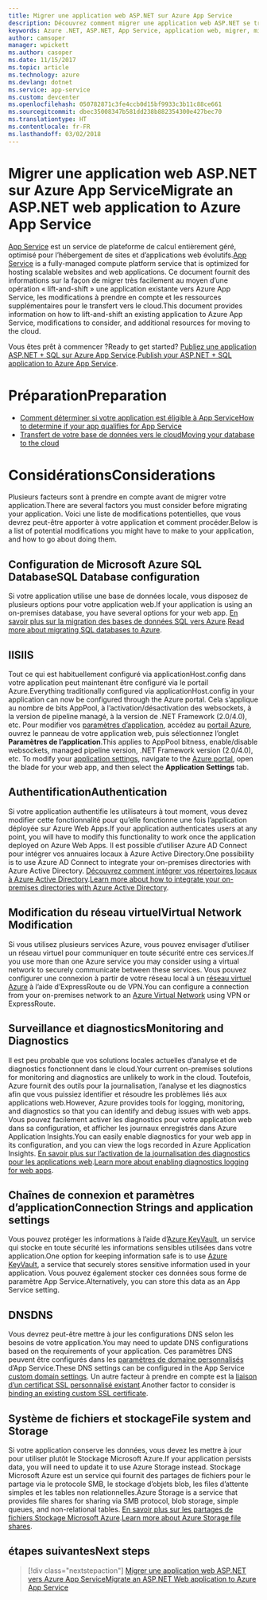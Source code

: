 ```yaml
---
title: Migrer une application web ASP.NET sur Azure App Service
description: Découvrez comment migrer une application web ASP.NET se trouvant sur site vers Azure App Service.
keywords: Azure .NET, ASP.NET, App Service, application web, migrer, migration
author: camsoper
manager: wpickett
ms.author: casoper
ms.date: 11/15/2017
ms.topic: article
ms.technology: azure
ms.devlang: dotnet
ms.service: app-service
ms.custom: devcenter
ms.openlocfilehash: 050782871c3fe4ccb0d15bf9933c3b11c88ce661
ms.sourcegitcommit: dbec35008347b581dd238b882354300e427bec70
ms.translationtype: HT
ms.contentlocale: fr-FR
ms.lasthandoff: 03/02/2018
---
```

# <a name="migrate-an-aspnet-web-application-to-azure-app-service"></a><span data-ttu-id="65a10-104">Migrer une application web ASP.NET sur Azure App Service</span><span class="sxs-lookup"><span data-stu-id="65a10-104">Migrate an ASP.NET web application to Azure App Service</span></span>

<span data-ttu-id="65a10-105">[App Service](https://docs.microsoft.com/azure/app-service/app-service-web-overview#why-use-web-apps) est un service de plateforme de calcul entièrement géré, optimisé pour l’hébergement de sites et d’applications web évolutifs.</span><span class="sxs-lookup"><span data-stu-id="65a10-105">[App Service](https://docs.microsoft.com/azure/app-service/app-service-web-overview#why-use-web-apps) is a fully-managed compute platform service that is optimized for hosting scalable websites and web applications.</span></span> <span data-ttu-id="65a10-106">Ce document fournit des informations sur la façon de migrer très facilement au moyen d’une opération « lift-and-shift » une application existante vers Azure App Service, les modifications à prendre en compte et les ressources supplémentaires pour le transfert vers le cloud.</span><span class="sxs-lookup"><span data-stu-id="65a10-106">This document provides information on how to lift-and-shift an existing application to Azure App Service, modifications to consider, and additional resources for moving to the cloud.</span></span>

<span data-ttu-id="65a10-107">Vous êtes prêt à commencer ?</span><span class="sxs-lookup"><span data-stu-id="65a10-107">Ready to get started?</span></span> <span data-ttu-id="65a10-108">[Publiez une application ASP.NET + SQL sur Azure App Service](https://go.microsoft.com/fwlink/?linkid=863214).</span><span class="sxs-lookup"><span data-stu-id="65a10-108">[Publish your ASP.NET + SQL application to Azure App Service](https://go.microsoft.com/fwlink/?linkid=863214).</span></span>

# <a name="preparation"></a><span data-ttu-id="65a10-109">Préparation</span><span class="sxs-lookup"><span data-stu-id="65a10-109">Preparation</span></span>   
* [<span data-ttu-id="65a10-110">Comment déterminer si votre application est éligible à App Service</span><span class="sxs-lookup"><span data-stu-id="65a10-110">How to determine if your app qualifies for App Service</span></span>](https://azure.microsoft.com/downloads/migration-assistant/)
* [<span data-ttu-id="65a10-111">Transfert de votre base de données vers le cloud</span><span class="sxs-lookup"><span data-stu-id="65a10-111">Moving your database to the cloud</span></span>](https://go.microsoft.com/fwlink/?linkid=863217)

# <a name="considerations"></a><span data-ttu-id="65a10-112">Considérations</span><span class="sxs-lookup"><span data-stu-id="65a10-112">Considerations</span></span>
<span data-ttu-id="65a10-113">Plusieurs facteurs sont à prendre en compte avant de migrer votre application.</span><span class="sxs-lookup"><span data-stu-id="65a10-113">There are several factors you must consider before migrating your application.</span></span> <span data-ttu-id="65a10-114">Voici une liste de modifications potentielles, que vous devrez peut-être apporter à votre application et comment procéder.</span><span class="sxs-lookup"><span data-stu-id="65a10-114">Below is a list of potential modifications you might have to make to your application, and how to go about doing them.</span></span>

## <a name="sql-database-configuration"></a><span data-ttu-id="65a10-115">Configuration de Microsoft Azure SQL Database</span><span class="sxs-lookup"><span data-stu-id="65a10-115">SQL Database configuration</span></span>
<span data-ttu-id="65a10-116">Si votre application utilise une base de données locale, vous disposez de plusieurs options pour votre application web.</span><span class="sxs-lookup"><span data-stu-id="65a10-116">If your application is using an on-premises database, you have several options for your web app.</span></span> <span data-ttu-id="65a10-117">[En savoir plus sur la migration des bases de données SQL vers Azure](https://go.microsoft.com/fwlink/?linkid=863217).</span><span class="sxs-lookup"><span data-stu-id="65a10-117">[Read more about migrating SQL databases to Azure](https://go.microsoft.com/fwlink/?linkid=863217).</span></span>

## <a name="iis"></a><span data-ttu-id="65a10-118">IIS</span><span class="sxs-lookup"><span data-stu-id="65a10-118">IIS</span></span>
<span data-ttu-id="65a10-119">Tout ce qui est habituellement configuré via applicationHost.config dans votre application peut maintenant être configuré via le portail Azure.</span><span class="sxs-lookup"><span data-stu-id="65a10-119">Everything traditionally configured via applicationHost.config in your application can now be configured through the Azure portal.</span></span> <span data-ttu-id="65a10-120">Cela s’applique au nombre de bits AppPool, à l’activation/désactivation des websockets, à la version de pipeline managé, à la version de .NET Framework (2.0/4.0), etc. Pour modifier vos [paramètres d’application](https://docs.microsoft.com/azure/app-service/web-sites-configure), accédez au [portail Azure](https://portal.azure.com), ouvrez le panneau de votre application web, puis sélectionnez l’onglet **Paramètres de l’application**.</span><span class="sxs-lookup"><span data-stu-id="65a10-120">This applies to AppPool bitness, enable/disable websockets, managed pipeline version, .NET Framework version (2.0/4.0), etc. To modify your [application settings](https://docs.microsoft.com/azure/app-service/web-sites-configure), navigate to the [Azure portal](https://portal.azure.com), open the blade for your web app, and then select the **Application Settings** tab.</span></span>

## <a name="authentication"></a><span data-ttu-id="65a10-121">Authentification</span><span class="sxs-lookup"><span data-stu-id="65a10-121">Authentication</span></span>
<span data-ttu-id="65a10-122">Si votre application authentifie les utilisateurs à tout moment, vous devez modifier cette fonctionnalité pour qu’elle fonctionne une fois l’application déployée sur Azure Web Apps.</span><span class="sxs-lookup"><span data-stu-id="65a10-122">If your application authenticates users at any point, you will have to modify this functionality to work once the application deployed on Azure Web Apps.</span></span> <span data-ttu-id="65a10-123">Il est possible d’utiliser Azure AD Connect pour intégrer vos annuaires locaux à Azure Active Directory.</span><span class="sxs-lookup"><span data-stu-id="65a10-123">One possibility is to use Azure AD Connect to integrate your on-premises directories with Azure Active Directory.</span></span> <span data-ttu-id="65a10-124">[Découvrez comment intégrer vos répertoires locaux à Azure Active Directory](https://docs.microsoft.com/azure/active-directory/connect/active-directory-aadconnect).</span><span class="sxs-lookup"><span data-stu-id="65a10-124">[Learn more about how to integrate your on-premises directories with Azure Active Directory](https://docs.microsoft.com/azure/active-directory/connect/active-directory-aadconnect).</span></span>

## <a name="virtual-network-modification"></a><span data-ttu-id="65a10-125">Modification du réseau virtuel</span><span class="sxs-lookup"><span data-stu-id="65a10-125">Virtual Network Modification</span></span>
<span data-ttu-id="65a10-126">Si vous utilisez plusieurs services Azure, vous pouvez envisager d’utiliser un réseau virtuel pour communiquer en toute sécurité entre ces services.</span><span class="sxs-lookup"><span data-stu-id="65a10-126">If you use more than one Azure service you may consider using a virtual network to securely communicate between these services.</span></span> <span data-ttu-id="65a10-127">Vous pouvez configurer une connexion à partir de votre réseau local à un [réseau virtuel Azure](https://docs.microsoft.com/azure/app-service/web-sites-integrate-with-vnet) à l’aide d’ExpressRoute ou de VPN.</span><span class="sxs-lookup"><span data-stu-id="65a10-127">You can configure a connection from your on-premises network to an [Azure Virtual Network](https://docs.microsoft.com/azure/app-service/web-sites-integrate-with-vnet) using VPN or ExpressRoute.</span></span>

## <a name="monitoring-and-diagnostics"></a><span data-ttu-id="65a10-128">Surveillance et diagnostics</span><span class="sxs-lookup"><span data-stu-id="65a10-128">Monitoring and Diagnostics</span></span>
<span data-ttu-id="65a10-129">Il est peu probable que vos solutions locales actuelles d’analyse et de diagnostics fonctionnent dans le cloud.</span><span class="sxs-lookup"><span data-stu-id="65a10-129">Your current on-premises solutions for monitoring and diagnostics are unlikely to work in the cloud.</span></span> <span data-ttu-id="65a10-130">Toutefois, Azure fournit des outils pour la journalisation, l’analyse et les diagnostics afin que vous puissiez identifier et résoudre les problèmes liés aux applications web.</span><span class="sxs-lookup"><span data-stu-id="65a10-130">However, Azure provides tools for logging, monitoring, and diagnostics so that you can identify and debug issues with web apps.</span></span> <span data-ttu-id="65a10-131">Vous pouvez facilement activer les diagnostics pour votre application web dans sa configuration, et afficher les journaux enregistrés dans Azure Application Insights.</span><span class="sxs-lookup"><span data-stu-id="65a10-131">You can easily enable diagnostics for your web app in its configuration, and you can view the logs recorded in Azure Application Insights.</span></span> <span data-ttu-id="65a10-132">[En savoir plus sur l’activation de la journalisation des diagnostics pour les applications web](https://docs.microsoft.com/azure/app-service/web-sites-enable-diagnostic-log).</span><span class="sxs-lookup"><span data-stu-id="65a10-132">[Learn more about enabling diagnostics logging for web apps](https://docs.microsoft.com/azure/app-service/web-sites-enable-diagnostic-log).</span></span>

## <a name="connection-strings-and-application-settings"></a><span data-ttu-id="65a10-133">Chaînes de connexion et paramètres d’application</span><span class="sxs-lookup"><span data-stu-id="65a10-133">Connection Strings and application settings</span></span>
<span data-ttu-id="65a10-134">Vous pouvez protéger les informations à l’aide d’[Azure KeyVault](https://docs.microsoft.com/azure/key-vault/), un service qui stocke en toute sécurité les informations sensibles utilisées dans votre application.</span><span class="sxs-lookup"><span data-stu-id="65a10-134">One option for keeping information safe is to use [Azure KeyVault](https://docs.microsoft.com/azure/key-vault/), a service that securely stores sensitive information used in your application.</span></span> <span data-ttu-id="65a10-135">Vous pouvez également stocker ces données sous forme de paramètre App Service.</span><span class="sxs-lookup"><span data-stu-id="65a10-135">Alternatively, you can store this data as an App Service setting.</span></span>

## <a name="dns"></a><span data-ttu-id="65a10-136">DNS</span><span class="sxs-lookup"><span data-stu-id="65a10-136">DNS</span></span>
<span data-ttu-id="65a10-137">Vous devrez peut-être mettre à jour les configurations DNS selon les besoins de votre application.</span><span class="sxs-lookup"><span data-stu-id="65a10-137">You may need to update DNS configurations based on the requirements of your application.</span></span> <span data-ttu-id="65a10-138">Ces paramètres DNS peuvent être configurés dans les [paramètres de domaine personnalisés](https://docs.microsoft.com/azure/app-service/app-service-web-tutorial-custom-domain) d’App Service.</span><span class="sxs-lookup"><span data-stu-id="65a10-138">These DNS settings can be configured in the App Service [custom domain settings](https://docs.microsoft.com/azure/app-service/app-service-web-tutorial-custom-domain).</span></span> <span data-ttu-id="65a10-139">Un autre facteur à prendre en compte est la [liaison d’un certificat SSL personnalisé existant](https://docs.microsoft.com/azure/app-service/app-service-web-tutorial-custom-ssl).</span><span class="sxs-lookup"><span data-stu-id="65a10-139">Another factor to consider is [binding an existing custom SSL certificate](https://docs.microsoft.com/azure/app-service/app-service-web-tutorial-custom-ssl).</span></span>

## <a name="file-system-and-storage"></a><span data-ttu-id="65a10-140">Système de fichiers et stockage</span><span class="sxs-lookup"><span data-stu-id="65a10-140">File system and Storage</span></span>
<span data-ttu-id="65a10-141">Si votre application conserve les données, vous devez les mettre à jour pour utiliser plutôt le Stockage Microsoft Azure.</span><span class="sxs-lookup"><span data-stu-id="65a10-141">If your application persists data, you will need to update it to use Azure Storage instead.</span></span> <span data-ttu-id="65a10-142">Stockage Microsoft Azure est un service qui fournit des partages de fichiers pour le partage via le protocole SMB, le stockage d’objets blob, les files d’attente simples et les tables non relationnelles.</span><span class="sxs-lookup"><span data-stu-id="65a10-142">Azure Storage is a service that provides file shares for sharing via SMB protocol, blob storage, simple queues, and non-relational tables.</span></span> <span data-ttu-id="65a10-143">[En savoir plus sur les partages de fichiers Stockage Microsoft Azure](https://docs.microsoft.com/azure/storage/files/storage-files-introduction).</span><span class="sxs-lookup"><span data-stu-id="65a10-143">[Learn more about Azure Storage file shares](https://docs.microsoft.com/azure/storage/files/storage-files-introduction).</span></span>

## <a name="next-steps"></a><span data-ttu-id="65a10-144">étapes suivantes</span><span class="sxs-lookup"><span data-stu-id="65a10-144">Next steps</span></span>

> [!div class="nextstepaction"]
> [<span data-ttu-id="65a10-145">Migrer une application web ASP.NET vers Azure App Service</span><span class="sxs-lookup"><span data-stu-id="65a10-145">Migrate an ASP.NET Web application to Azure App Service</span></span>](https://aka.ms/azure-webapp-migrate)
